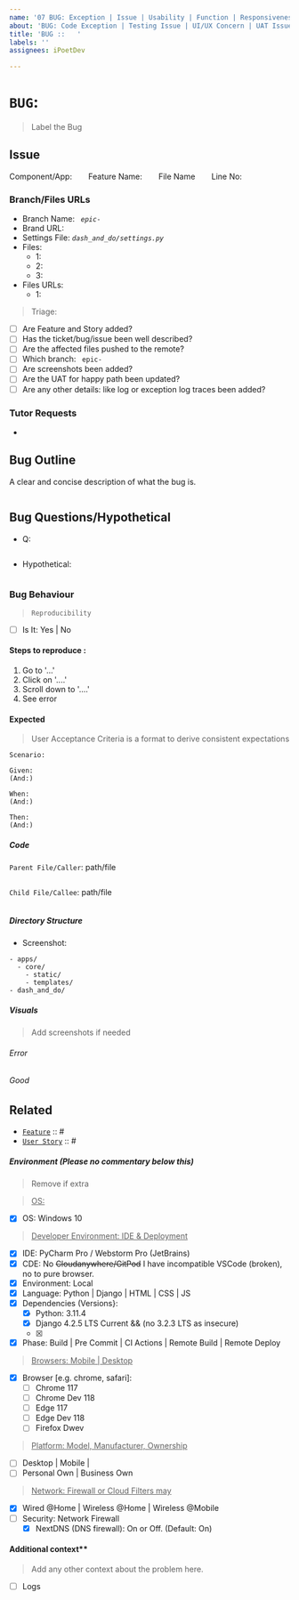 ```yaml
---
name: '07 BUG: Exception | Issue | Usability | Function | Responsiveness'
about: 'BUG: Code Exception | Testing Issue | UI/UX Concern | UAT Issue'
title: 'BUG ::   '
labels: ''
assignees: iPoetDev

---
```


# **`BUG`**:

> Label the Bug

## Issue
Component/App: _`   `_
Feature Name: _`   `_
File Name _`   `_
Line No: _`   `_

### Branch/Files URLs

- Branch Name: _`  epic-  `_
- Brand URL:
- Settings File: _`dash_and_do/settings.py`_
- Files:
  - 1: `  `
  - 2: `  `
  - 3: `  `
- Files URLs:
  - 1:

> Triage:

- [ ] Are Feature and Story added?
- [ ] Has the ticket/bug/issue been well described?
- [ ] Are the affected files pushed to the remote?
- [ ] Which branch: `  epic- `
- [ ] Are screenshots been added?
- [ ] Are the UAT for happy path been updated?
- [ ] Are any other details: like log or exception log traces been added?

### Tutor Requests

-

## Bug Outline

A clear and concise description of what the bug is.

```

```

## Bug Questions/Hypothetical

- Q:

```text

```

- Hypothetical:

```text

```

### Bug Behaviour

> `Reproducibility`

-   [ ] Is It: Yes | No

#### Steps to reproduce :

1. Go to '...'
2. Click on '....'
3. Scroll down to '....'
4. See error

#### Expected

> User Acceptance Criteria is a format to derive consistent expectations

```
Scenario:

Given:
(And:)

When:
(And:)

Then:
(And:)
```

##### Code

`Parent File/Caller`: path/file
```python

```
`Child File/Callee`: path/file
```python

```

##### Directory Structure

- Screenshot:


```
- apps/
  - core/
    - static/
    - templates/
- dash_and_do/
```
##### Visuals

> Add screenshots if needed

###### Error



###### Good



## Related

-   [`Feature`]() ::  #
-   [`User Story`]() ::  #

##### Environment (Please no commentary below this)
> Remove if extra

> <ins>OS:</ins>

- [x] OS: Windows 10

> <ins>Developer Environment: IDE & Deployment

-   [x] IDE: PyCharm Pro / Webstorm Pro (JetBrains)
-   [x] CDE: No ~~Cloudanywhere/GitPod~~ I have incompatible VSCode (broken), no to pure browser.
-   [x] Environment: Local
-   [x] Language: Python | Django | HTML | CSS | JS
-   [x] Dependencies (Versions}:
    - [x] Python: 3.11.4
    - [x] Django 4.2.5 LTS Current  && (no 3.2.3 LTS as insecure)
    - [x]
-   [x] Phase: Build | Pre Commit | CI Actions | Remote Build | Remote Deploy

> <ins>Browsers: Mobile | Desktop

-   [x] Browser [e.g. chrome, safari]:
    - [ ] Chrome 117
    - [ ] Chrome Dev 118
    - [ ] Edge 117
    - [ ] Edge Dev 118
    - [ ] Firefox Dwev

> <ins>Platform: Model, Manufacturer, Ownership

-   [ ] Desktop | Mobile |
-   [ ] Personal Own | Business Own

> <ins>Network: Firewall or Cloud Filters may

-   [x] Wired @Home | Wireless @Home | Wireless @Mobile
-   [ ] Security: Network Firewall
    - [x] NextDNS (DNS firewall): On or Off. (Default: On)

#### Additional context\*\*

> Add any other context about the problem here.
- [ ] Logs
